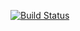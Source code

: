 [![Build Status](https://travis-ci.org/charmalt/gilded_rose.svg?branch=master)](https://travis-ci.org/charmalt/gilded_rose)

